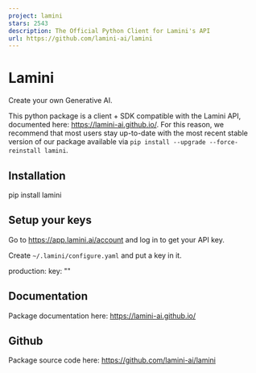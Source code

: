 ```yaml
---
project: lamini
stars: 2543
description: The Official Python Client for Lamini's API
url: https://github.com/lamini-ai/lamini
---
```


Lamini
======

Create your own Generative AI.

This python package is a client + SDK compatible with the Lamini API, documented here: https://lamini-ai.github.io/. For this reason, we recommend that most users stay up-to-date with the most recent stable version of our package available via `pip install --upgrade --force-reinstall lamini`.

Installation
------------

pip install lamini

Setup your keys
---------------

Go to https://app.lamini.ai/account and log in to get your API key.

Create `~/.lamini/configure.yaml` and put a key in it.

production:
    key: "<YOUR-KEY-HERE>"

Documentation
-------------

Package documentation here: https://lamini-ai.github.io/

Github
------

Package source code here: https://github.com/lamini-ai/lamini
